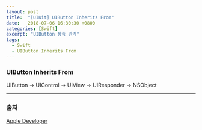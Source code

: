 ```yaml
---
layout: post
title:  "[UIKit] UIButton Inherits From"
date:   2018-07-06 16:30:30 +0800
categories: [Swift]
excerpt: "UIButton 상속 관계"
tags:
  - Swift
  - UIButton Inherits From
---
```


### UIButton Inherits From

UIButton -> UIControl -> UIView -> UIResponder -> NSObject

---

### 출처

[Apple Developer](https://developer.apple.com/documentation/uikit/uibutton?changes=_4)